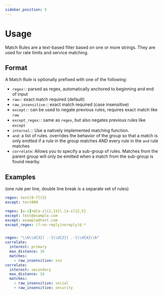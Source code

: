 ```yaml
---
sidebar_position: 5
---
```



# Usage

Match Rules are a text-based filter based on one or more strings. They are used for rate limits and service matching.

## Format

A Match Rule is optionally prefixed with one of the following:

* `regex:`: parsed as regex, automatically anchored to beginning and end of input
* `raw:`: exact match required (default)
* `raw_insensitive:`: exact match required (case insensitive)
* `except:`: can be used to negate previous rules, requires exact match like `raw`
* `except_regex:`: same as `regex`, but also negates previous rules like `except`
* `internal:`: Use a natively implemented matching function.
* `and`: a list of rules. overrides the behavior of the group so that a match is only emitted if a rule in the group matches AND every rule in the `and` rule matches
* `correlate`: Allows you to specify a sub-group of rules. Matches from the parent group will only be emitted when a match from the sub-group is found nearby.

## Examples

(one rule per line, double line break is a separate set of rules)

```yaml
regex: test[0-7]{3}
except: test000

regex: [a-z]+@[a-z]{2,15}\.[a-z]{2,5}
except: test@example.com
except: example@test.com
except_regex: (?:no-reply|noreply)@.*


regex: "\\b\\d{3}[ .-]\\d{2}[ .-]\\d{4}\\b"
correlate:
  interest: primary
  max_distance: 16
  matches:
    - raw_insensitive: ssn
correlate:
  interest: secondary
  max_distance: 16
  matches:
    - raw_insensitive: social
    - raw_insensitive: security
```
